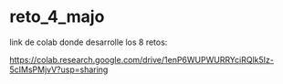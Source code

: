 # reto_4_majo
link de colab donde desarrolle los 8 retos:

https://colab.research.google.com/drive/1enP6WUPWURRYciRQlk5Iz-5cIMsPMjvV?usp=sharing

